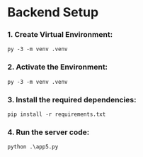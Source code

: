 # Backend Setup

### 1. Create Virtual Environment:

```
py -3 -m venv .venv
```

### 2. Activate the Environment:

```
py -3 -m venv .venv
```

### 3. Install the required dependencies:
```
pip install -r requirements.txt
```

### 4. Run the server code:
```
python .\app5.py
```
